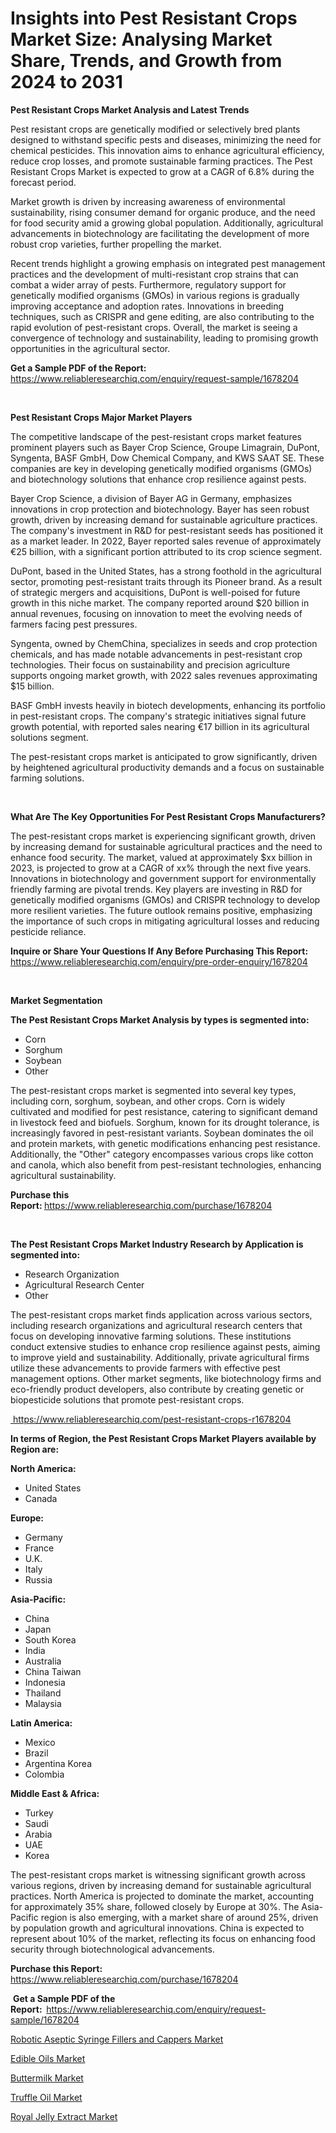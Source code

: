 <p><h1>Insights into Pest Resistant Crops Market Size: Analysing Market Share, Trends, and Growth from 2024 to 2031</h1></p><p><strong>Pest Resistant Crops Market Analysis and Latest Trends</strong></p>
<p><p>Pest resistant crops are genetically modified or selectively bred plants designed to withstand specific pests and diseases, minimizing the need for chemical pesticides. This innovation aims to enhance agricultural efficiency, reduce crop losses, and promote sustainable farming practices. The Pest Resistant Crops Market is expected to grow at a CAGR of 6.8% during the forecast period. </p><p>Market growth is driven by increasing awareness of environmental sustainability, rising consumer demand for organic produce, and the need for food security amid a growing global population. Additionally, agricultural advancements in biotechnology are facilitating the development of more robust crop varieties, further propelling the market.</p><p>Recent trends highlight a growing emphasis on integrated pest management practices and the development of multi-resistant crop strains that can combat a wider array of pests. Furthermore, regulatory support for genetically modified organisms (GMOs) in various regions is gradually improving acceptance and adoption rates. Innovations in breeding techniques, such as CRISPR and gene editing, are also contributing to the rapid evolution of pest-resistant crops. Overall, the market is seeing a convergence of technology and sustainability, leading to promising growth opportunities in the agricultural sector.</p></p>
<p><strong>Get a Sample PDF of the Report:&nbsp;</strong> <a href="https://www.reliableresearchiq.com/enquiry/request-sample/1678204?utm_campaign=1725&utm_medium=2&utm_source=Github&utm_content=ia&utm_term=19102024&utm_id=pest-resistant-crops">https://www.reliableresearchiq.com/enquiry/request-sample/1678204</a></p>
<p>&nbsp;</p>
<p><strong>Pest Resistant Crops Major Market Players</strong></p>
<p><p>The competitive landscape of the pest-resistant crops market features prominent players such as Bayer Crop Science, Groupe Limagrain, DuPont, Syngenta, BASF GmbH, Dow Chemical Company, and KWS SAAT SE. These companies are key in developing genetically modified organisms (GMOs) and biotechnology solutions that enhance crop resilience against pests.</p><p>Bayer Crop Science, a division of Bayer AG in Germany, emphasizes innovations in crop protection and biotechnology. Bayer has seen robust growth, driven by increasing demand for sustainable agriculture practices. The company's investment in R&D for pest-resistant seeds has positioned it as a market leader. In 2022, Bayer reported sales revenue of approximately €25 billion, with a significant portion attributed to its crop science segment.</p><p>DuPont, based in the United States, has a strong foothold in the agricultural sector, promoting pest-resistant traits through its Pioneer brand. As a result of strategic mergers and acquisitions, DuPont is well-poised for future growth in this niche market. The company reported around $20 billion in annual revenues, focusing on innovation to meet the evolving needs of farmers facing pest pressures.</p><p>Syngenta, owned by ChemChina, specializes in seeds and crop protection chemicals, and has made notable advancements in pest-resistant crop technologies. Their focus on sustainability and precision agriculture supports ongoing market growth, with 2022 sales revenues approximating $15 billion.</p><p>BASF GmbH invests heavily in biotech developments, enhancing its portfolio in pest-resistant crops. The company's strategic initiatives signal future growth potential, with reported sales nearing €17 billion in its agricultural solutions segment.</p><p>The pest-resistant crops market is anticipated to grow significantly, driven by heightened agricultural productivity demands and a focus on sustainable farming solutions.</p></p>
<p>&nbsp;</p>
<p><strong>What Are The Key Opportunities For Pest Resistant Crops Manufacturers?</strong></p>
<p><p>The pest-resistant crops market is experiencing significant growth, driven by increasing demand for sustainable agricultural practices and the need to enhance food security. The market, valued at approximately $xx billion in 2023, is projected to grow at a CAGR of xx% through the next five years. Innovations in biotechnology and government support for environmentally friendly farming are pivotal trends. Key players are investing in R&D for genetically modified organisms (GMOs) and CRISPR technology to develop more resilient varieties. The future outlook remains positive, emphasizing the importance of such crops in mitigating agricultural losses and reducing pesticide reliance.</p></p>
<p><strong>Inquire or Share Your Questions If Any Before Purchasing This Report:</strong> <a href="https://www.reliableresearchiq.com/enquiry/pre-order-enquiry/1678204?utm_campaign=1725&utm_medium=2&utm_source=Github&utm_content=ia&utm_term=19102024&utm_id=pest-resistant-crops">https://www.reliableresearchiq.com/enquiry/pre-order-enquiry/1678204</a></p>
<p>&nbsp;</p>
<p><strong>Market Segmentation</strong></p>
<p><strong>The Pest Resistant Crops Market Analysis by types is segmented into:</strong></p>
<p><ul><li>Corn</li><li>Sorghum</li><li>Soybean</li><li>Other</li></ul></p>
<p><p>The pest-resistant crops market is segmented into several key types, including corn, sorghum, soybean, and other crops. Corn is widely cultivated and modified for pest resistance, catering to significant demand in livestock feed and biofuels. Sorghum, known for its drought tolerance, is increasingly favored in pest-resistant variants. Soybean dominates the oil and protein markets, with genetic modifications enhancing pest resistance. Additionally, the "Other" category encompasses various crops like cotton and canola, which also benefit from pest-resistant technologies, enhancing agricultural sustainability.</p></p>
<p><strong>Purchase this Report:&nbsp;</strong><a href="https://www.reliableresearchiq.com/purchase/1678204?utm_campaign=1725&utm_medium=2&utm_source=Github&utm_content=ia&utm_term=19102024&utm_id=pest-resistant-crops">https://www.reliableresearchiq.com/purchase/1678204</a></p>
<p>&nbsp;</p>
<p><strong>The Pest Resistant Crops Market Industry Research by Application is segmented into:</strong></p>
<p><ul><li>Research Organization</li><li>Agricultural Research Center</li><li>Other</li></ul></p>
<p><p>The pest-resistant crops market finds application across various sectors, including research organizations and agricultural research centers that focus on developing innovative farming solutions. These institutions conduct extensive studies to enhance crop resilience against pests, aiming to improve yield and sustainability. Additionally, private agricultural firms utilize these advancements to provide farmers with effective pest management options. Other market segments, like biotechnology firms and eco-friendly product developers, also contribute by creating genetic or biopesticide solutions that promote pest-resistant crops.</p></p>
<p><a href="https://www.reliableresearchiq.com/pest-resistant-crops-r1678204?utm_campaign=1725&utm_medium=2&utm_source=Github&utm_content=ia&utm_term=19102024&utm_id=pest-resistant-crops">&nbsp;https://www.reliableresearchiq.com/pest-resistant-crops-r1678204</a></p>
<p><strong>In terms of Region, the Pest Resistant Crops Market Players available by Region are:</strong></p>
<p>
    <p> <strong> North America: </strong>
        <ul>
            <li>United States</li>
            <li>Canada</li>
        </ul>
        </p> 
    <p> <strong> Europe: </strong>
        <ul>
            <li>Germany</li>
            <li>France</li>
            <li>U.K.</li>
            <li>Italy</li>
            <li>Russia</li>
        </ul>
        </p> 
    <p> <strong> Asia-Pacific: </strong>
        <ul>
            <li>China</li>
            <li>Japan</li>
            <li>South Korea</li>
            <li>India</li>
            <li>Australia</li>
            <li>China Taiwan</li>
            <li>Indonesia</li>
            <li>Thailand</li>
            <li>Malaysia</li>
        </ul>
        </p> 
    <p> <strong> Latin America: </strong>
        <ul>
            <li>Mexico</li>
            <li>Brazil</li>
            <li>Argentina Korea</li>
            <li>Colombia</li>
        </ul>
        </p> 
    <p> <strong> Middle East & Africa: </strong>
        <ul>
            <li>Turkey</li>
            <li>Saudi</li>
            <li>Arabia</li>
            <li>UAE</li>
            <li>Korea</li>
        </ul>
    </p>
    </p>
<p><p>The pest-resistant crops market is witnessing significant growth across various regions, driven by increasing demand for sustainable agricultural practices. North America is projected to dominate the market, accounting for approximately 35% share, followed closely by Europe at 30%. The Asia-Pacific region is also emerging, with a market share of around 25%, driven by population growth and agricultural innovations. China is expected to represent about 10% of the market, reflecting its focus on enhancing food security through biotechnological advancements.</p></p>
<p><strong>Purchase this Report: </strong><a href="https://www.reliableresearchiq.com/purchase/1678204?utm_campaign=1725&utm_medium=2&utm_source=Github&utm_content=ia&utm_term=19102024&utm_id=pest-resistant-crops">https://www.reliableresearchiq.com/purchase/1678204</a></p>
<p>&nbsp;<strong>Get a Sample PDF of the Report:&nbsp;&nbsp;</strong><a href="https://www.reliableresearchiq.com/enquiry/request-sample/1678204?utm_campaign=1725&utm_medium=2&utm_source=Github&utm_content=ia&utm_term=19102024&utm_id=pest-resistant-crops">https://www.reliableresearchiq.com/enquiry/request-sample/1678204</a></p>
<p><strong></strong></p>
<p><p><a href="https://github.com/NasrinKhan99/Market-Research-Report-List-1/blob/main/robotic-aseptic-syringe-fillers-and-cappers-market.md?utm_campaign=1725&utm_medium=2&utm_source=Github&utm_content=ia&utm_term=19102024&utm_id=pest-resistant-crops">Robotic Aseptic Syringe Fillers and Cappers Market</a></p><p><a href="https://www.linkedin.com/pulse/consumer-behavior-shifts-edible-oils-market-demand-analysis-g6rje?utm_campaign=1725&utm_medium=2&utm_source=Github&utm_content=ia&utm_term=19102024&utm_id=pest-resistant-crops">Edible Oils Market</a></p><p><a href="https://www.linkedin.com/pulse/disruption-innovation-buttermilk-industry-market-analysis-qwf2e?utm_campaign=1725&utm_medium=2&utm_source=Github&utm_content=ia&utm_term=19102024&utm_id=pest-resistant-crops">Buttermilk Market</a></p><p><a href="https://www.linkedin.com/pulse/global-truffle-oil-industry-analysis-share-growth-trends-wbmje?utm_campaign=1725&utm_medium=2&utm_source=Github&utm_content=ia&utm_term=19102024&utm_id=pest-resistant-crops">Truffle Oil Market</a></p><p><a href="https://www.linkedin.com/pulse/surfing-royal-jelly-extract-wave-riding-market-currents-9t4de?utm_campaign=1725&utm_medium=2&utm_source=Github&utm_content=ia&utm_term=19102024&utm_id=pest-resistant-crops">Royal Jelly Extract Market</a></p></p>